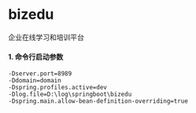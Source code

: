 # bizedu
企业在线学习和培训平台

#### 1. 命令行启动参数
```text
-Dserver.port=8989
-Ddomain=domain
-Dspring.profiles.active=dev
-Dlog.file=D:\log\springboot\bizedu
-Dspring.main.allow-bean-definition-overriding=true
```
